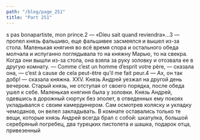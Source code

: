 ```yaml
---
path: "/blog/page_251"
title: "Part 251"
---
```


s pas bonapartiste, mon prince.2
— «Dieu sait quand reviendra»...3 — пропел князь фальшиво, еще фальшивее засмеялся и вышел из-за стола.
Маленькая княгиня во всё время спора и остального обеда молчала и испуганно поглядывала то на княжну Марью, то на свекра. Когда они вышли из-за стола, она взяла за руку золовку и отозвала ее в другую комнату.
— Comme c’est un homme d’esprit votre père, — сказала она, — c’est à cause de cela peut-être qu’il me fait peur.4
— Ах, он так добр! — сказала княжна.
XXV.
Князь Андрей уезжал на другой день вечером. Старый князь, не отступая от своего порядка, после обеда ушел к себе. Маленькая княгиня была у золовки. Князь Андрей, одевшись в дорожный сюртук без эполет, в отведенных ему покоях укладывался с своим камердинером. Сам осмотрев коляску и укладку чемоданов, он велел закладывать. В комнате оставались только те вещи, которые князь Андрей всегда брал с собой: шкатулка, большой серебряный погребец, два турецких пистолета и шашка, подарок отца, привезенный
